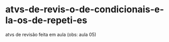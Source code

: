# atvs-de-revis-o-de-condicionais-e-la-os-de-repeti-es
atvs de revisão feita em aula (obs: aula 05)
